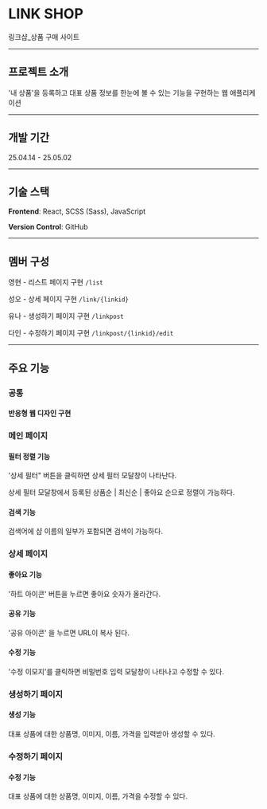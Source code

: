 # LINK SHOP 
 링크샵_상품 구매 사이트
 
---
## 프로젝트 소개 
 '내 상품'을 등록하고 대표 상품 정보를 한눈에 볼 수 있는 기능을 구현하는 웹 애플리케이션

---
## 개발 기간
25.04.14 - 25.05.02

---
## 기술 스택
**Frontend**: React, SCSS (Sass), JavaScript

**Version Control**: GitHub
 
---
## 멤버 구성
영현 - 리스트 페이지 구현 `/list`

성오 - 상세 페이지 구현 `/link/{linkid}`

유나 - 생성하기 페이지 구현 `/linkpost`

다인 - 수정하기 페이지 구현 `/linkpost/{linkid}/edit`

---
## 주요 기능
### 공통
#### 반응형 웹 디자인 구현
### 메인 페이지
#### 필터 정렬 기능
'상세 필터" 버튼을 클릭하면 상세 필터 모달창이 나타난다.

상세 필터 모달창에서 등록된 상품순 | 최신순 | 좋아요 순으로 정렬이 가능하다.
#### 검색 기능
검색어에 샵 이름의 일부가 포함되면 검색이 가능하다.
### 상세 페이지
#### 좋아요 기능
'하트 아이콘' 버튼을 누르면 좋아요 숫자가 올라간다.
#### 공유 기능
'공유 아이콘' 을 누르면 URL이 복사 된다.
#### 수정 기능
'수정 이모지'를 클릭하면 비밀번호 입력 모달창이 나타나고 수정할 수 있다.
### 생성하기 페이지
#### 생성 기능
대표 상품에 대한 상품명, 이미지, 이름, 가격을 입력받아 생성할 수 있다.
### 수정하기 페이지
#### 수정 기능
대표 상품에 대한 상품명, 이미지, 이름, 가격을 수정할 수 있다.
